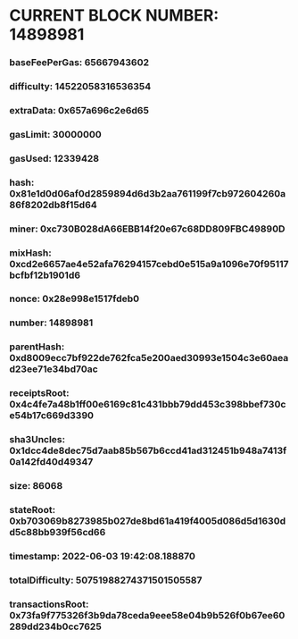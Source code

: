 # CURRENT BLOCK NUMBER: 14898981

### baseFeePerGas: 65667943602
### difficulty: 14522058316536354
### extraData: 0x657a696c2e6d65
### gasLimit: 30000000
### gasUsed: 12339428
### hash: 0x81e1d0d06af0d2859894d6d3b2aa761199f7cb972604260a86f8202db8f15d64
### miner: 0xc730B028dA66EBB14f20e67c68DD809FBC49890D
### mixHash: 0xcd2e6657ae4e52afa76294157cebd0e515a9a1096e70f95117bcfbf12b1901d6
### nonce: 0x28e998e1517fdeb0
### number: 14898981
### parentHash: 0xd8009ecc7bf922de762fca5e200aed30993e1504c3e60aead23ee71e34bd70ac
### receiptsRoot: 0x4c4fe7a48b1ff00e6169c81c431bbb79dd453c398bbef730ce54b17c669d3390
### sha3Uncles: 0x1dcc4de8dec75d7aab85b567b6ccd41ad312451b948a7413f0a142fd40d49347
### size: 86068
### stateRoot: 0xb703069b8273985b027de8bd61a419f4005d086d5d1630dd5c88bb939f56cd66
### timestamp: 2022-06-03 19:42:08.188870
### totalDifficulty: 50751988274371501505587
### transactionsRoot: 0x73fa9f775326f3b9da78ceda9eee58e04b9b526f0b67ee60289dd234b0cc7625
